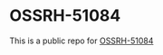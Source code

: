 # OSSRH-51084

This is a public repo for [OSSRH-51084](https://issues.sonatype.org/browse/OSSRH-51084)
